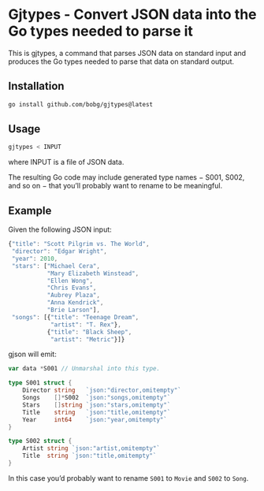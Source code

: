 # Gjtypes - Convert JSON data into the Go types needed to parse it

This is gjtypes,
a command that parses JSON data on standard input
and produces the Go types needed to parse that data
on standard output.

## Installation

```sh
go install github.com/bobg/gjtypes@latest
```

## Usage

```sh
gjtypes < INPUT
```

where INPUT is a file of JSON data.

The resulting Go code may include generated type names − S001, S002, and so on −
that you’ll probably want to rename to be meaningful.

## Example

Given the following JSON input:

```javascript
{"title": "Scott Pilgrim vs. The World",
 "director": "Edgar Wright",
 "year": 2010,
 "stars": ["Michael Cera",
           "Mary Elizabeth Winstead",
           "Ellen Wong",
           "Chris Evans",
           "Aubrey Plaza",
           "Anna Kendrick",
           "Brie Larson"],
 "songs": [{"title": "Teenage Dream",
            "artist": "T. Rex"},
           {"title": "Black Sheep",
            "artist": "Metric"}]}
```

gjson will emit:

```go
var data *S001 // Unmarshal into this type.

type S001 struct {
	Director string   `json:"director,omitempty"`
	Songs    []*S002  `json:"songs,omitempty"`
	Stars    []string `json:"stars,omitempty"`
	Title    string   `json:"title,omitempty"`
	Year     int64    `json:"year,omitempty"`
}

type S002 struct {
	Artist string `json:"artist,omitempty"`
	Title  string `json:"title,omitempty"`
}
```

In this case you’d probably want to rename `S001` to `Movie`
and `S002` to `Song`.
